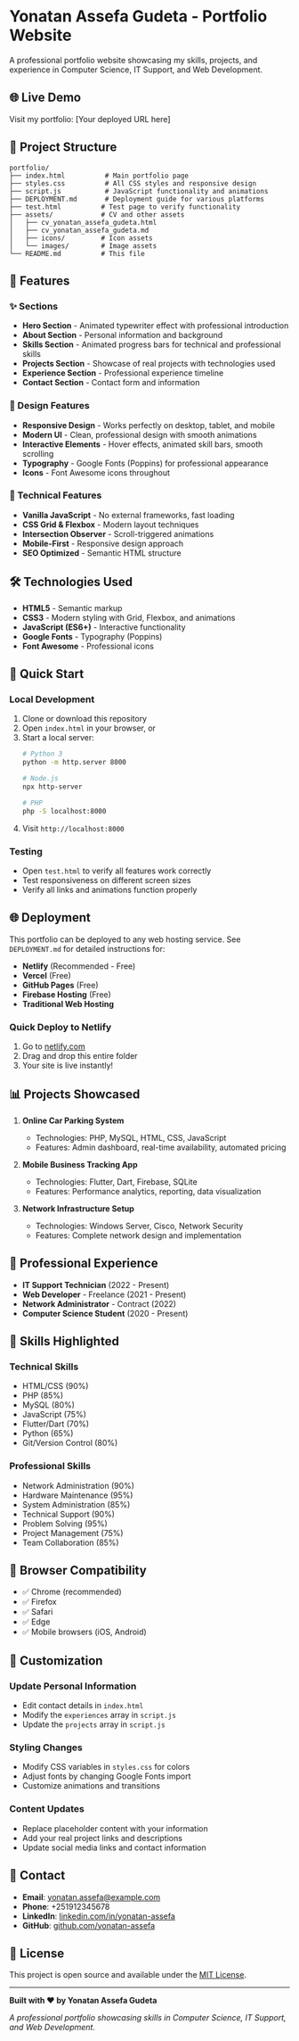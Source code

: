 # Yonatan Assefa Gudeta - Portfolio Website

A professional portfolio website showcasing my skills, projects, and experience in Computer Science, IT Support, and Web Development.

## 🌐 Live Demo

Visit my portfolio: [Your deployed URL here]

## 📁 Project Structure

```
portfolio/
├── index.html          # Main portfolio page
├── styles.css          # All CSS styles and responsive design
├── script.js           # JavaScript functionality and animations
├── DEPLOYMENT.md       # Deployment guide for various platforms
├── test.html          # Test page to verify functionality
├── assets/            # CV and other assets
│   ├── cv_yonatan_assefa_gudeta.html
│   ├── cv_yonatan_assefa_gudeta.md
│   ├── icons/         # Icon assets
│   └── images/        # Image assets
└── README.md          # This file
```

## 🚀 Features

### ✨ Sections
- **Hero Section** - Animated typewriter effect with professional introduction
- **About Section** - Personal information and background
- **Skills Section** - Animated progress bars for technical and professional skills
- **Projects Section** - Showcase of real projects with technologies used
- **Experience Section** - Professional experience timeline
- **Contact Section** - Contact form and information

### 🎨 Design Features
- **Responsive Design** - Works perfectly on desktop, tablet, and mobile
- **Modern UI** - Clean, professional design with smooth animations
- **Interactive Elements** - Hover effects, animated skill bars, smooth scrolling
- **Typography** - Google Fonts (Poppins) for professional appearance
- **Icons** - Font Awesome icons throughout

### 🔧 Technical Features
- **Vanilla JavaScript** - No external frameworks, fast loading
- **CSS Grid & Flexbox** - Modern layout techniques
- **Intersection Observer** - Scroll-triggered animations
- **Mobile-First** - Responsive design approach
- **SEO Optimized** - Semantic HTML structure

## 🛠️ Technologies Used

- **HTML5** - Semantic markup
- **CSS3** - Modern styling with Grid, Flexbox, and animations
- **JavaScript (ES6+)** - Interactive functionality
- **Google Fonts** - Typography (Poppins)
- **Font Awesome** - Professional icons

## 🚀 Quick Start

### Local Development
1. Clone or download this repository
2. Open `index.html` in your browser, or
3. Start a local server:
   ```bash
   # Python 3
   python -m http.server 8000
   
   # Node.js
   npx http-server
   
   # PHP
   php -S localhost:8000
   ```
4. Visit `http://localhost:8000`

### Testing
- Open `test.html` to verify all features work correctly
- Test responsiveness on different screen sizes
- Verify all links and animations function properly

## 🌐 Deployment

This portfolio can be deployed to any web hosting service. See `DEPLOYMENT.md` for detailed instructions for:

- **Netlify** (Recommended - Free)
- **Vercel** (Free)
- **GitHub Pages** (Free)
- **Firebase Hosting** (Free)
- **Traditional Web Hosting**

### Quick Deploy to Netlify
1. Go to [netlify.com](https://netlify.com)
2. Drag and drop this entire folder
3. Your site is live instantly!

## 📊 Projects Showcased

1. **Online Car Parking System**
   - Technologies: PHP, MySQL, HTML, CSS, JavaScript
   - Features: Admin dashboard, real-time availability, automated pricing

2. **Mobile Business Tracking App**
   - Technologies: Flutter, Dart, Firebase, SQLite
   - Features: Performance analytics, reporting, data visualization

3. **Network Infrastructure Setup**
   - Technologies: Windows Server, Cisco, Network Security
   - Features: Complete network design and implementation

## 💼 Professional Experience

- **IT Support Technician** (2022 - Present)
- **Web Developer** - Freelance (2021 - Present)
- **Network Administrator** - Contract (2022)
- **Computer Science Student** (2020 - Present)

## 🎯 Skills Highlighted

### Technical Skills
- HTML/CSS (90%)
- PHP (85%)
- MySQL (80%)
- JavaScript (75%)
- Flutter/Dart (70%)
- Python (65%)
- Git/Version Control (80%)

### Professional Skills
- Network Administration (90%)
- Hardware Maintenance (95%)
- System Administration (85%)
- Technical Support (90%)
- Problem Solving (95%)
- Project Management (75%)
- Team Collaboration (85%)

## 📱 Browser Compatibility

- ✅ Chrome (recommended)
- ✅ Firefox
- ✅ Safari
- ✅ Edge
- ✅ Mobile browsers (iOS, Android)

## 🔧 Customization

### Update Personal Information
- Edit contact details in `index.html`
- Modify the `experiences` array in `script.js`
- Update the `projects` array in `script.js`

### Styling Changes
- Modify CSS variables in `styles.css` for colors
- Adjust fonts by changing Google Fonts import
- Customize animations and transitions

### Content Updates
- Replace placeholder content with your information
- Add your real project links and descriptions
- Update social media links and contact information

## 📧 Contact

- **Email**: yonatan.assefa@example.com
- **Phone**: +251912345678
- **LinkedIn**: [linkedin.com/in/yonatan-assefa](https://linkedin.com/in/yonatan-assefa)
- **GitHub**: [github.com/yonatan-assefa](https://github.com/yonatan-assefa)

## 📄 License

This project is open source and available under the [MIT License](LICENSE).

---

**Built with ❤️ by Yonatan Assefa Gudeta**

*A professional portfolio showcasing skills in Computer Science, IT Support, and Web Development.*